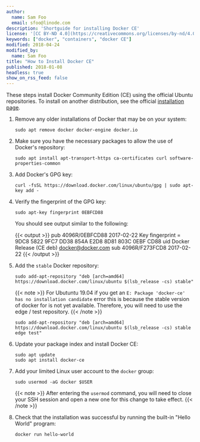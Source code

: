 ```yaml
---
author:
  name: Sam Foo
  email: sfoo@linode.com
description: 'Shortguide for installing Docker CE'
license: '[CC BY-ND 4.0](https://creativecommons.org/licenses/by-nd/4.0)'
keywords: ["docker", "containers", "docker CE"]
modified: 2018-04-24
modified_by:
  name: Sam Foo
title: "How to Install Docker CE"
published: 2018-01-08
headless: true
show_on_rss_feed: false
---
```


<!-- Install Docker CE using the official Docker repositories. -->

These steps install Docker Community Edition (CE) using the official Ubuntu repositories. To install on another distribution, see the official [installation page](https://docs.docker.com/install/).

1.  Remove any older installations of Docker that may be on your system:

        sudo apt remove docker docker-engine docker.io

2.  Make sure you have the necessary packages to allow the use of Docker's repository:

        sudo apt install apt-transport-https ca-certificates curl software-properties-common

3.  Add Docker's GPG key:

        curl -fsSL https://download.docker.com/linux/ubuntu/gpg | sudo apt-key add -

4.  Verify the fingerprint of the GPG key:

        sudo apt-key fingerprint 0EBFCD88

    You should see output similar to the following:

    {{< output >}}
pub   4096R/0EBFCD88 2017-02-22
        Key fingerprint = 9DC8 5822 9FC7 DD38 854A  E2D8 8D81 803C 0EBF CD88
uid                  Docker Release (CE deb) <docker@docker.com>
sub   4096R/F273FCD8 2017-02-22
{{< /output >}}

5.  Add the `stable` Docker repository:

        sudo add-apt-repository "deb [arch=amd64] https://download.docker.com/linux/ubuntu $(lsb_release -cs) stable"

    {{< note >}}
For Ubutuntu 19.04 if you get an `E: Package 'docker-ce' has no installation candidate` error this is because the stable version of docker for is not yet available. Therefore, you will need to use the edge / test repository.
{{< /note >}}

        sudo add-apt-repository "deb [arch=amd64] https://download.docker.com/linux/ubuntu $(lsb_release -cs) stable edge test"

6.  Update your package index and install Docker CE:

        sudo apt update
        sudo apt install docker-ce

7.  Add your limited Linux user account to the `docker` group:

        sudo usermod -aG docker $USER

    {{< note >}}
After entering the `usermod` command, you will need to close your SSH session and open a new one for this change to take effect.
{{< /note >}}

8.  Check that the installation was successful by running the built-in "Hello World" program:

        docker run hello-world
